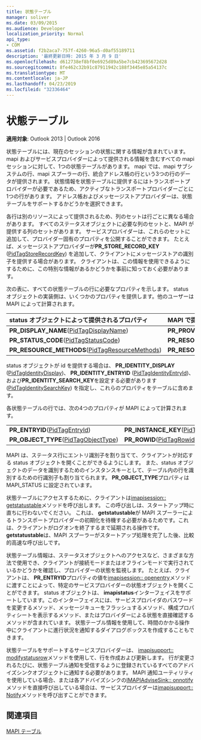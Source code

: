 ```yaml
---
title: 状態テーブル
manager: soliver
ms.date: 03/09/2015
ms.audience: Developer
localization_priority: Normal
api_type:
- COM
ms.assetid: f2b2aca7-757f-4260-96a5-d0af55189711
description: '最終更新日時: 2015 年 3 月 9 日'
ms.openlocfilehash: d612738ef8bf0e6925d89a5be7cb423695672d28
ms.sourcegitcommit: 8fe462c32b91c87911942c188f3445e85a54137c
ms.translationtype: MT
ms.contentlocale: ja-JP
ms.lasthandoff: 04/23/2019
ms.locfileid: "32336464"
---
```

# <a name="status-tables"></a>状態テーブル

  
  
**適用対象**: Outlook 2013 | Outlook 2016 
  
状態テーブルには、現在のセッションの状態に関する情報が含まれています。 mapi およびサービスプロバイダーによって提供される情報を含むすべての mapi セッションに対して、1つの状態テーブルがあります。 mapi では、mapi サブシステムの行、mapi スプーラーの行、統合アドレス帳の行という3つの行のデータが提供されます。 状態情報を状態テーブルに提供するにはトランスポートプロバイダーが必要であるため、アクティブなトランスポートプロバイダーごとに1つの行があります。 アドレス帳およびメッセージストアプロバイダーは、状態テーブルをサポートするかどうかを選択できます。 
  
各行は別のリソースによって提供されるため、列のセットは行ごとに異なる場合があります。 すべてのステータスオブジェクトに必要な列のセットと、MAPI が提供する列のセットがあります。 サービスプロバイダーは、これらのセットに追加して、プロバイダー固有のプロパティを公開することができます。 たとえば、メッセージストアプロバイダーが**PR_STORE_RECORD_KEY** ([PidTagStoreRecordKey](pidtagstorerecordkey-canonical-property.md)) を追加して、クライアントにメッセージストアの識別子を提供する場合があります。 クライアントは、この情報を使用できるようにするために、この特別な情報があるかどうかを事前に知っておく必要があります。 
  
次の表に、すべての状態テーブルの行に必要なプロパティを示します。 status オブジェクトの実装側は、いくつかのプロパティを提供します。他のユーザーは MAPI によって計算されます。
  
|**status オブジェクトによって提供されるプロパティ**|**MAPI で提供されるプロパティ**|
|:-----|:-----|
|**PR_DISPLAY_NAME**([PidTagDisplayName](pidtagdisplayname-canonical-property.md))  <br/> |**PR_PROVIDER_DLL_NAME**([PidTagProviderDllName](pidtagproviderdllname-canonical-property.md))  <br/> |
|**PR_STATUS_CODE**([PidTagStatusCode](pidtagstatuscode-canonical-property.md))  <br/> |**PR_RESOURCE_FLAGS**([PidTagResourceFlags](pidtagresourceflags-canonical-property.md))  <br/> |
|**PR_RESOURCE_METHODS**([PidTagResourceMethods](pidtagresourcemethods-canonical-property.md))  <br/> |**PR_RESOURCE_TYPE**([PidTagResourceType](pidtagresourcetype-canonical-property.md))  <br/> |
   
status オブジェクトが id を提供する場合は、 **PR_IDENTITY_DISPLAY** ([PidTagIdentityDisplay](pidtagidentitydisplay-canonical-property.md))、 **PR_IDENTITY_ENTRYID** ([PidTagIdentityEntryId](pidtagidentityentryid-canonical-property.md))、および**PR_IDENTITY_SEARCH_KEY**を設定する必要があります ([PidTagIdentitySearchKey](pidtagidentitysearchkey-canonical-property.md)) を指定し、これらのプロパティをテーブルに含めます。 
  
各状態テーブルの行では、次の4つのプロパティが MAPI によって計算されます。
  
|||
|:-----|:-----|
|**PR_ENTRYID**([PidTagEntryId](pidtagentryid-canonical-property.md))  <br/> |**PR_INSTANCE_KEY**([PidTagInstanceKey](pidtaginstancekey-canonical-property.md))  <br/> |
|**PR_OBJECT_TYPE**([PidTagObjectType](pidtagobjecttype-canonical-property.md))  <br/> |**PR_ROWID**([PidTagRowid](pidtagrowid-canonical-property.md))  <br/> |
   
MAPI は、ステータス行にエントリ識別子を割り当てて、クライアントが対応する status オブジェクトを開くことができるようにします。 また、status オブジェクトのデータを識別するためのインスタンスキーとして、テーブル内の行を識別するための行識別子も割り当てられます。 **PR_OBJECT_TYPE**プロパティは MAPI_STATUS に設定されています。 
  
状態テーブルにアクセスするために、クライアントは[imapisession:: getstatustable](imapisession-getstatustable.md)メソッドを呼び出します。 この呼び出しは、スタートアップ時に直ちに行わないでください。 これは、 **getstatustable**が MAPI スプーラーによるトランスポートプロバイダーの初期化を待機する必要があるためです。これは、クライアントがログオンを終了するまで延期される操作です。 **getstatustable**は、MAPI スプーラーがスタートアップ処理を完了した後、比較的高速な呼び出しです。 
  
状態テーブル情報は、ステータスオブジェクトへのアクセスなど、さまざまな方法で使用でき、クライアントが接続モードまたはオフラインモードで実行されているかどうかを確認し、プロバイダーの状態を監視します。 たとえば、クライアントは、 **PR_ENTRYID**プロパティの値を[imapisession:: openentry](imapisession-openentry.md)メソッドに渡すことによって、特定のサービスプロバイダーの状態オブジェクトを開くことができます。 status オブジェクトは、 **imapistatus**インターフェイスをサポートしています。このインターフェイスには、サービスプロバイダのパスワードを変更するメソッド、メッセージキューをフラッシュするメソッド、構成プロパティシートを表示するメソッド、またはプロバイダーによる状態を直接確認するメソッドが含まれています。 状態テーブル情報を使用して、時間のかかる操作中にクライアントに進行状況を通知するダイアログボックスを作成することもできます。 
  
状態テーブルをサポートするサービスプロバイダーは、 [imapisupport:: modifystatusrow](imapisupport-modifystatusrow.md)メソッドを使用して、行を作成および更新します。 行が変更されるたびに、状態テーブル通知を受信するように登録されているすべてのアドバイズシンクオブジェクトに通知する必要があります。 MAPI 通知ユーティリティを使用している場合、または各アドバイズシンクの[IMAPIAdviseSink:: onnotify](imapiadvisesink-onnotify.md)メソッドを直接呼び出している場合は、サービスプロバイダーは[imapisupport:: Notify](imapisupport-notify.md)メソッドを呼び出すことができます。 
  
## <a name="see-also"></a>関連項目



[MAPI テーブル](mapi-tables.md)

